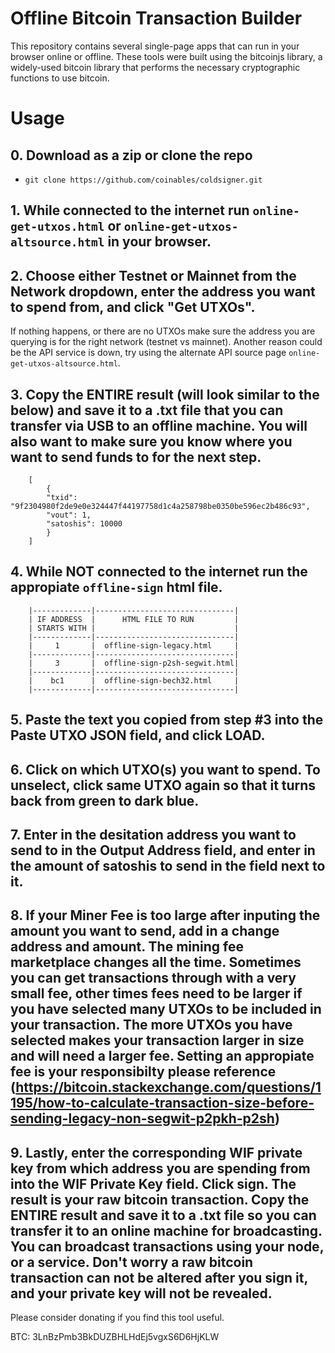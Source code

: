 # Offline Bitcoin Transaction Builder

This repository contains several single-page apps that can run in your browser online or offline. These tools were built using the bitcoinjs library, a widely-used bitcoin library that performs the necessary cryptographic functions to use bitcoin. 

# Usage    

## 0. Download as a zip or clone the repo

 *  `git clone https://github.com/coinables/coldsigner.git`
 
 
## 1. While connected to the internet run `online-get-utxos.html` or `online-get-utxos-altsource.html` in your browser. 


## 2. Choose either Testnet or Mainnet from the Network dropdown, enter the address you want to spend from, and click "Get UTXOs". 

If nothing happens, or there are no UTXOs make sure the address you are querying is for the right network (testnet vs mainnet). Another 
reason could be the API service is down, try using the alternate API source page `online-get-utxos-altsource.html`.

## 3. Copy the ENTIRE result (will look similar to the below) and save it to a .txt file that you can transfer via USB to an offline machine. You will also want to make sure you know where you want to send funds to for the next step.

		[   
			{     
			"txid": "9f2304980f2de9e0e324447f44197758d1c4a258798be0350be596ec2b486c93",     
			"vout": 1,     
			"satoshis": 10000   
			} 
		]
		

## 4. While NOT connected to the internet run the appropiate `offline-sign` html file. 

		|-------------|-------------------------------|
		| IF ADDRESS  |      HTML FILE TO RUN         |             
		| STARTS WITH |                               |
		|-------------|-------------------------------|
		|     1       |  offline-sign-legacy.html     |
		|-------------|-------------------------------|
		|     3       |  offline-sign-p2sh-segwit.html|
		|-------------|-------------------------------|
		|    bc1      |  offline-sign-bech32.html     |
		|-------------|-------------------------------|

		
## 5. Paste the text you copied from step #3 into the Paste UTXO JSON field, and click LOAD.

## 6. Click on which UTXO(s) you want to spend. To unselect, click same UTXO again so that it turns back from green to dark blue. 

## 7. Enter in the desitation address you want to send to in the Output Address field, and enter in the amount of satoshis to send in the field next to it. 

## 8. If your Miner Fee is too large after inputing the amount you want to send, add in a change address and amount. The mining fee marketplace changes all the time. Sometimes you can get transactions through with a very small fee, other times fees need to be larger if you have selected many UTXOs to be included in your transaction. The more UTXOs you have selected makes your transaction larger in size and will need a larger fee. Setting an appropiate fee is your responsibilty please reference (https://bitcoin.stackexchange.com/questions/1195/how-to-calculate-transaction-size-before-sending-legacy-non-segwit-p2pkh-p2sh)   

## 9. Lastly, enter the corresponding WIF private key from which address you are spending from into the WIF Private Key field. Click sign. The result is your raw bitcoin transaction. Copy the ENTIRE result and save it to a .txt file so you can transfer it to an online machine for broadcasting. You can broadcast transactions using your node, or a service. Don't worry a raw bitcoin transaction can not be altered after you sign it, and your private key will not be revealed.  


Please consider donating if you find this tool useful.		

BTC:  3LnBzPmb3BkDUZBHLHdEj5vgxS6D6HjKLW


